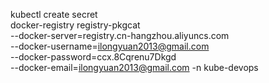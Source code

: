 kubectl create secret \
docker-registry registry-pkgcat \
--docker-server=registry.cn-hangzhou.aliyuncs.com \
--docker-username=ilongyuan2013@gmail.com \
--docker-password=ccx.8Cqrenu7Dkgd \
--docker-email=ilongyuan2013@gmail.com -n kube-devops
